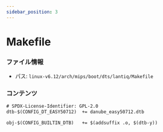 ```yaml
---
sidebar_position: 3
---
```

# Makefile

### ファイル情報

- パス: `linux-v6.12/arch/mips/boot/dts/lantiq/Makefile`

### コンテンツ

```txt
# SPDX-License-Identifier: GPL-2.0
dtb-$(CONFIG_DT_EASY50712)	+= danube_easy50712.dtb

obj-$(CONFIG_BUILTIN_DTB)	+= $(addsuffix .o, $(dtb-y))

```
